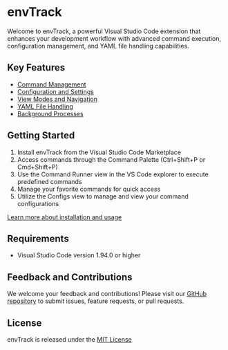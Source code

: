# envTrack

Welcome to envTrack, a powerful Visual Studio Code extension that enhances your development workflow with advanced command execution, configuration management, and YAML file handling capabilities.

## Key Features

- [Command Management](features/command-management.md)
- [Configuration and Settings](features/configuration-settings.md)
- [View Modes and Navigation](features/view-modes-navigation.md)
- [YAML File Handling](features/yaml-handling.md)
- [Background Processes](features/background-processes.md)

## Getting Started

1. Install envTrack from the Visual Studio Code Marketplace
2. Access commands through the Command Palette (Ctrl+Shift+P or Cmd+Shift+P)
3. Use the Command Runner view in the VS Code explorer to execute predefined commands
4. Manage your favorite commands for quick access
5. Utilize the Configs view to manage and view your command configurations

[Learn more about installation and usage](usage.md)

## Requirements

- Visual Studio Code version 1.94.0 or higher

## Feedback and Contributions

We welcome your feedback and contributions! Please visit our [GitHub repository](https://github.com/yourusername/envTrack) to submit issues, feature requests, or pull requests.

## License

envTrack is released under the [MIT License](LICENSE)
